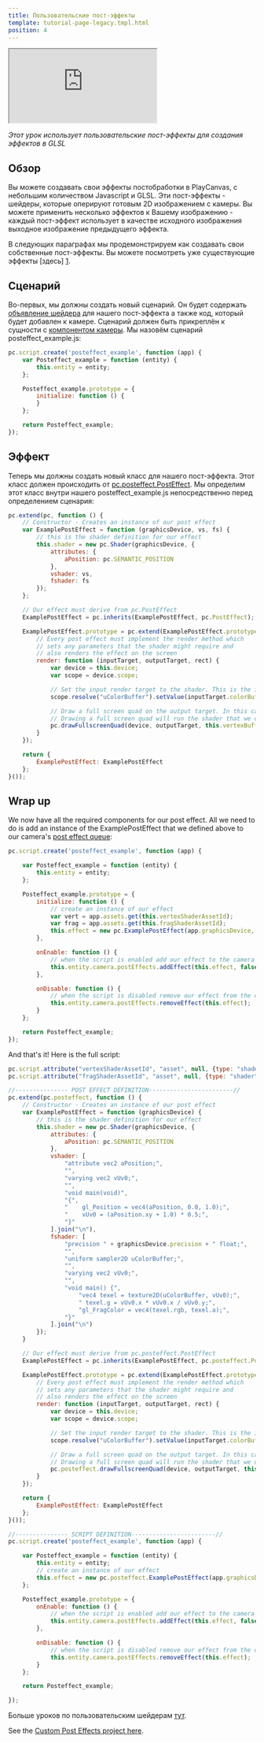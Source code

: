 ```yaml
---
title: Пользовательские пост-эффекты
template: tutorial-page-legacy.tmpl.html
position: 4
---
```


<iframe src="https://playcanv.as/p/vQBffMnK" ></iframe>

*Этот урок использует пользовательские пост-эффекты для создания эффектов в GLSL*

## Обзор

Вы можете создавать свои эффекты постобработки в PlayCanvas, с небольшим количеством Javascript и GLSL. Эти пост-эффекты - шейдеры, которые оперируют готовым 2D изображением с камеры. Вы можете применить несколько эффектов к Вашему изображению - каждый пост-эффект использует в качестве исходного изображения выходное изображение предыдущего эффекта.

В следующих параграфах мы продемонстрируем как создавать свои собственные пост-эффекты. Вы можете посмотреть уже существующие эффекты [здесь] [1].

## Сценарий

Во-первых, мы должны создать новый сценарий. Он будет содержать [объявление шейдера][2] для нашего пост-эффекта а также код, который будет добавлен к камере. Сценарий должен быть прикреплён к сущности с [компонентом камеры][3]. Мы назовём сценарий posteffect_example.js:

```javascript
pc.script.create('posteffect_example', function (app) {
    var Posteffect_example = function (entity) {
        this.entity = entity;
    };

    Posteffect_example.prototype = {
        initialize: function () {
        }
    };

    return Posteffect_example;
});
```

## Эффект

Теперь мы должны создать новый класс для нашего пост-эффекта. Этот класс должен происходить от [pc.posteffect.PostEffect][4]. Мы определим этот класс внутри нашего posteffect_example.js непосредственно перед определением сценария:

```javascript
pc.extend(pc, function () {
    // Constructor - Creates an instance of our post effect
    var ExamplePostEffect = function (graphicsDevice, vs, fs) {
        // this is the shader definition for our effect
        this.shader = new pc.Shader(graphicsDevice, {
            attributes: {
                aPosition: pc.SEMANTIC_POSITION
            },
            vshader: vs,
            fshader: fs
        });
    };

    // Our effect must derive from pc.PostEffect
    ExamplePostEffect = pc.inherits(ExamplePostEffect, pc.PostEffect);

    ExamplePostEffect.prototype = pc.extend(ExamplePostEffect.prototype, {
        // Every post effect must implement the render method which
        // sets any parameters that the shader might require and
        // also renders the effect on the screen
        render: function (inputTarget, outputTarget, rect) {
            var device = this.device;
            var scope = device.scope;

            // Set the input render target to the shader. This is the image rendered from our camera
            scope.resolve("uColorBuffer").setValue(inputTarget.colorBuffer);

            // Draw a full screen quad on the output target. In this case the output target is the screen.
            // Drawing a full screen quad will run the shader that we defined above
            pc.drawFullscreenQuad(device, outputTarget, this.vertexBuffer, this.shader, rect);
        }
    });

    return {
        ExamplePostEffect: ExamplePostEffect
    };
}());
```

## Wrap up

We now have all the required components for our post effect. All we need to do is add an instance of the ExamplePostEffect that we defined above to our camera's [post effect queue][5]:

```javascript
pc.script.create('posteffect_example', function (app) {

    var Posteffect_example = function (entity) {
        this.entity = entity;
    };

    Posteffect_example.prototype = {
        initialize: function () {
            // create an instance of our effect
            var vert = app.assets.get(this.vertexShaderAssetId);
            var frag = app.assets.get(this.fragShaderAssetId);
            this.effect = new pc.ExamplePostEffect(app.graphicsDevice, vert.resource, frag.resource);
        },

        onEnable: function () {
            // when the script is enabled add our effect to the camera's postEffects queue
            this.entity.camera.postEffects.addEffect(this.effect, false);
        },

        onDisable: function () {
            // when the script is disabled remove our effect from the camera's postEffects queue
            this.entity.camera.postEffects.removeEffect(this.effect);
        }
    };

    return Posteffect_example;
});
```

And that's it! Here is the full script:

```javascript
pc.script.attribute("vertexShaderAssetId", "asset", null, {type: "shader", max: 1, displayName: "Vertex Shader"});
pc.script.attribute("fragShaderAssetId", "asset", null, {type: "shader", max: 1, displayName: "Fragment Shader"});

//--------------- POST EFFECT DEFINITION------------------------//
pc.extend(pc.posteffect, function () {
    // Constructor - Creates an instance of our post effect
    var ExamplePostEffect = function (graphicsDevice) {
        // this is the shader definition for our effect
        this.shader = new pc.Shader(graphicsDevice, {
            attributes: {
                aPosition: pc.SEMANTIC_POSITION
            },
            vshader: [
                "attribute vec2 aPosition;",
                "",
                "varying vec2 vUv0;",
                "",
                "void main(void)",
                "{",
                "    gl_Position = vec4(aPosition, 0.0, 1.0);",
                "    vUv0 = (aPosition.xy + 1.0) * 0.5;",
                "}"
            ].join("\n"),
            fshader: [
                "precision " + graphicsDevice.precision + " float;",
                "",
                "uniform sampler2D uColorBuffer;",
                "",
                "varying vec2 vUv0;",
                "",
                "void main() {",
                    "vec4 texel = texture2D(uColorBuffer, vUv0);",
                    " texel.g = vUv0.x * vUv0.x / vUv0.y;",
                    "gl_FragColor = vec4(texel.rgb, texel.a);",
                "}"
            ].join("\n")
        });
    }

    // Our effect must derive from pc.posteffect.PostEffect
    ExamplePostEffect = pc.inherits(ExamplePostEffect, pc.posteffect.PostEffect);

    ExamplePostEffect.prototype = pc.extend(ExamplePostEffect.prototype, {
        // Every post effect must implement the render method which
        // sets any parameters that the shader might require and
        // also renders the effect on the screen
        render: function (inputTarget, outputTarget, rect) {
            var device = this.device;
            var scope = device.scope;

            // Set the input render target to the shader. This is the image rendered from our camera
            scope.resolve("uColorBuffer").setValue(inputTarget.colorBuffer);

            // Draw a full screen quad on the output target. In this case the output target is the screen.
            // Drawing a full screen quad will run the shader that we defined above
            pc.posteffect.drawFullscreenQuad(device, outputTarget, this.vertexBuffer, this.shader, rect);
        }
    });

    return {
        ExamplePostEffect: ExamplePostEffect
    };
}());

//--------------- SCRIPT DEFINITION------------------------//
pc.script.create('posteffect_example', function (app) {

    var Posteffect_example = function (entity) {
        this.entity = entity;
        // create an instance of our effect
        this.effect = new pc.posteffect.ExamplePostEffect(app.graphicsDevice);
    };

    Posteffect_example.prototype = {
        onEnable: function () {
            // when the script is enabled add our effect to the camera's postEffects queue
            this.entity.camera.postEffects.addEffect(this.effect, false);
        },

        onDisable: function () {
            // when the script is disabled remove our effect from the camera's postEffects queue
            this.entity.camera.postEffects.removeEffect(this.effect);
        }
    };

    return Posteffect_example;

});
```

Больше уроков по пользовательским шейдерам [тут][6].

See the [Custom Post Effects project here][7].

[2]: /api/pc.Shader.html
[4]: /api/pc.PostEffect.html
[3]: /user-manual/packs/components/camera
[1]: https://github.com/playcanvas/engine/tree/master/extras/posteffects
[6]: /tutorials/advanced/custom-shaders
[5]: /api/pc.CameraComponent.html#postEffects
[7]: https://playcanvas.com/project/388378/overview/tutorial-custom-post-effect

